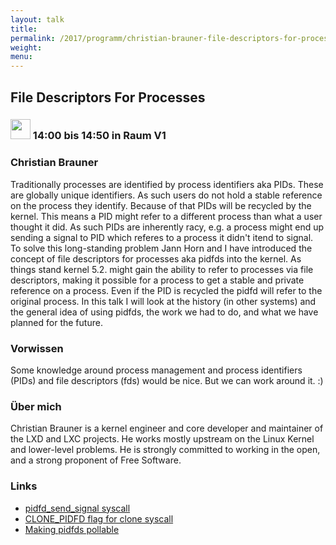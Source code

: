 ```yaml
---
layout: talk
title:
permalink: /2017/programm/christian-brauner-file-descriptors-for-processes/
weight:
menu:
---
```

## File Descriptors For Processes

### <img height = "32" src="../../../images/talk.svg"> 14:00 bis 14:50 in Raum V1

### Christian Brauner

Traditionally processes are identified by process identifiers aka PIDs. These are globally unique identifiers. As such users do not hold a stable reference on the process they identify. Because of that PIDs will be recycled by the kernel. This means a PID might refer to a different process than what a user thought it did. As such PIDs are inherently racy, e.g. a process might end up sending a signal to PID which referes to a process it didn't itend to signal. To solve this long-standing problem Jann Horn and I have introduced the concept of file descriptors for processes aka pidfds into the kernel. As things stand kernel 5.2. might gain the ability to refer to processes via file descriptors, making it possible for a process to get a stable and private reference on a process. Even if the PID is recycled the pidfd will refer to the original process. In this talk I will look at the history (in other systems) and the general idea of using pidfds, the work we had to do, and what we have planned for the future.

### Vorwissen

Some knowledge around process management and process identifiers (PIDs) and file descriptors (fds) would be nice. But we can work around it. :)

### Über mich

Christian Brauner is a kernel engineer and core developer and maintainer of the LXD and LXC projects. He works mostly upstream on the Linux Kernel and lower-level problems. He is strongly committed to working in the open, and a strong proponent of Free Software.

### Links

- <a href="https://git.kernel.org/pub/scm/linux/kernel/git/torvalds/linux.git/commit/?id=a9dce6679d736cb3d612af39bab9f31f8db66f9b" target="_blank">pidfd_send_signal syscall</a>
- <a href="https://git.kernel.org/pub/scm/linux/kernel/git/brauner/linux.git/commit/?h=pidfd&id=2897d468ea487736a1696a5915280850394482a1" target="_blank">CLONE_PIDFD flag for clone syscall</a>
- <a href="https://lore.kernel.org/lkml/20190425190010.46489-1-joel@joelfernandes.org/" target="_blank">Making pidfds pollable</a>